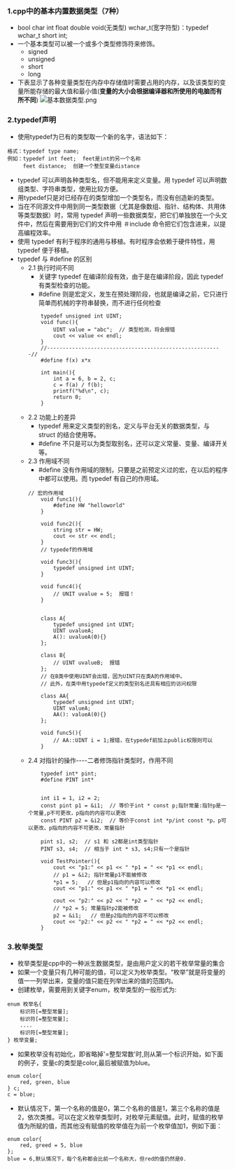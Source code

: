 ### 1.cpp中的基本内置数据类型（7种）
- bool  char  int float double void(无类型) wchar_t(宽字符型)：typedef wchar_t short int;
- 一个基本类型可以被一个或多个类型修饰符来修饰。
    - signed
    - unsigned
    - short 
    - long
- 下表显示了各种变量类型在内存中存储值时需要占用的内存，以及该类型的变量所能存储的最大值和最小值(**变量的大小会根据编译器和所使用的电脑而有所不同**)
![基本数据类型.png](https://upload-images.jianshu.io/upload_images/13407176-b102c5b08a016185.png?imageMogr2/auto-orient/strip%7CimageView2/2/w/1240)
### 2.typedef声明
- 使用typedef为已有的类型取一个新的名字，语法如下：
```
格式：typedef type name;
例如：typedef int feet;  feet是int的另一个名称
     feet distance;  创建一个整型变量distance
```
- typedef 可以声明各种类型名，但不能用来定义变量。用 typedef 可以声明数组类型、字符串类型，使用比较方便。
- 用typedef只是对已经存在的类型增加一个类型名，而没有创造新的类型。
- 当在不同源文件中用到同一类型数据（尤其是像数组、指针、结构体、共用体等类型数据）时，常用 typedef 声明一些数据类型，把它们单独放在一个头文件中，然后在需要用到它们的文件中用 ＃include 命令把它们包含进来，以提高编程效率。
- 使用 typedef 有利于程序的通用与移植。有时程序会依赖于硬件特性，用 typedef 便于移植。
- typedef 与 #define 的区别
    - 2.1 执行时间不同
        - 关键字 typedef 在编译阶段有效，由于是在编译阶段，因此 typedef 有类型检查的功能。
        - #define 则是宏定义，发生在预处理阶段，也就是编译之前，它只进行简单而机械的字符串替换，而不进行任何检查
        ```
            typedef unsigned int UINT;
            void func(){
                UINT value = "abc";  // 类型检测，将会报错
                cout << value << endl;
            }
            //--------------------------------------------------------//
            #define f(x) x*x

            int main(){
                int a = 6, b = 2, c;
                c = f(a) / f(b);
                printf("%d\n", c);
                return 0;
            }
        ```
    - 2.2 功能上的差异
        - typedef 用来定义类型的别名，定义与平台无关的数据类型，与 struct 的结合使用等。
        - #define 不只是可以为类型取别名，还可以定义常量、变量、编译开关等。
    - 2.3 作用域不同
        - #define 没有作用域的限制，只要是之前预定义过的宏，在以后的程序中都可以使用。而 typedef 有自己的作用域。
        ```
        // 宏的作用域
            void func1(){
                #define HW "helloworld"
            }

            void func2(){
                string str = HW;
                cout << str << endl;
            }
            // typedef的作用域

            void func3(){
                typedef unsigned int UINT;
            }

            void func4(){
                // UNIT uvalue = 5;  报错！
            }


            class A{
                typedef unsigned int UINT;
                UINT uvalueA;
                A(): uvalueA(0){}
            };

            class B{
                // UINT uvalueB;  报错
            };
            // 在B类中使用UINT会出错，因为UINT只在类A的作用域中。
            // 此外，在类中用typedef定义的类型别名还具有相应的访问权限

            class AA{
                typedef unsigned int UINT;
                UINT valueA;
                AA(): valueA(0){}
            };

            void func5(){
                // AA::UINT i = 1;报错，在typedef前加上public权限则可以
            }
        ```
    - 2.4 对指针的操作----二者修饰指针类型时，作用不同
        ```
            typedef int* pint;
            #define PINT int*


            int i1 = 1, i2 = 2;
            const pint p1 = &i1;  // 等价于int * const p;指针常量:指针p是一个常量,p不可更改，p指向的内容可以更改
            const PINT p2 = &i2;  // 等价于const int *p/int const *p，p可以更改，p指向的内容不可更改，常量指针

            pint s1, s2;  // s1 和 s2都是int类型指针
            PINT s3, s4;  // 相当于 int * s3, s4;只有一个是指针

            void TestPointer(){
                cout << "p1:" << p1 << " *p1 = " << *p1 << endl;
                // p1 = &i2; 指针常量p1不能被修改
                *p1 = 5;   // 但是p1指向的内容可以修改
                cout << "p1:" << p1 << " *p1 = " << *p1 << endl;

                cout << "p2:" << p2 << " *p2 = " << *p2 << endl;
                // *p2 = 5; 常量指针p2能被修改
                p2 = &i1;   // 但是p2指向的内容不可以修改
                cout << "p2:" << p2 << " *p2 = " << *p2 << endl;
            }
        ```
### 3.枚举类型
- 枚举类型是cpp中的一种派生数据类型，是由用户定义的若干枚举常量的集合
- 如果一个变量只有几种可能的值，可以定义为枚举类型。“枚举”就是将变量的值一一列举出来，变量的值只能在列举出来的值的范围内。
- 创建枚举，需要用到关键字enum，枚举类型的一般形式为:
```
enum 枚举名{
    标识符[=整型常量];
    标识符[=整型常量];
    ....
    标识符[=整型常量];
} 枚举变量;
```
- 如果枚举没有初始化，即省略掉'=整型常数'时,则从第一个标识开始，如下面的例子，变量c的类型是color,最后被赋值为blue。
```
enum color{
    red, green, blue
} c;
c = blue;
```
- 默认情况下，第一个名称的值是0，第二个名称的值是1，第三个名称的值是2，依次类推。可以在定义枚举类型时，对枚举元素赋值。此时，赋值的枚举值为所赋的值，而其他没有赋值的枚举值在为前一个枚举值加1，例如下面：
```
enum color{
    red, greed = 5, blue
};
blue = 6,默认情况下，每个名称都会比前一个名称大，但red的值仍然是0.
```

